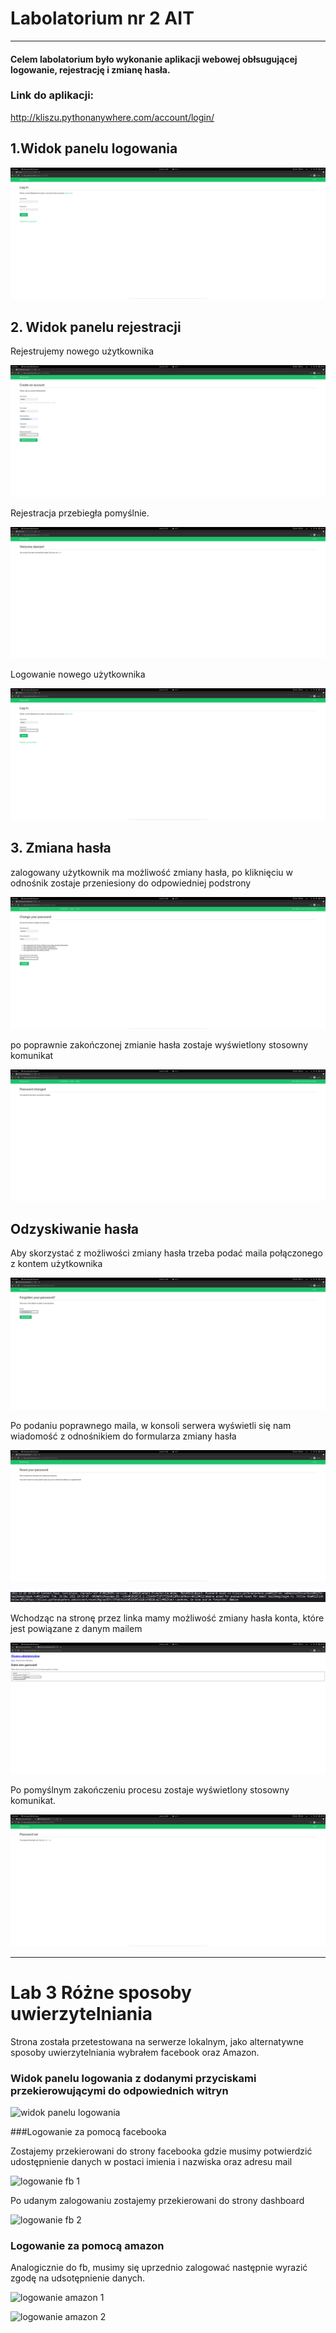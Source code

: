 # Labolatorium nr 2 AIT
<hr>

#### Celem labolatorium było wykonanie aplikacji webowej obłsugującej logowanie, rejestrację i zmianę hasła.

### Link do aplikacji:

http://kliszu.pythonanywhere.com/account/login/

## 1.Widok panelu logowania

![Panel logowania](https://github.com/kliszu/aplikacje_internetowe_22681/blob/main/Lab2/assets/logowanie_1.png)

## 2. Widok panelu rejestracji

Rejestrujemy nowego użytkownika

![Panel rejestracji](https://github.com/kliszu/aplikacje_internetowe_22681/blob/main/Lab2/assets/logowanie_2.png)

Rejestracja przebiegła pomyślnie.

![Pomyslne zarejestrowanie nowego uzytkownika](https://github.com/kliszu/aplikacje_internetowe_22681/blob/main/Lab2/assets/logowanie_3.png)

Logowanie nowego użytkownika

![Logowanie uzytkownika](https://github.com/kliszu/aplikacje_internetowe_22681/blob/main/Lab2/assets/logowanie_4.png)

## 3. Zmiana hasła

zalogowany użytkownik ma możliwość zmiany hasła, po kliknięciu w odnośnik zostaje przeniesiony do odpowiedniej podstrony

![Widok panelu zmiany hasla](https://github.com/kliszu/aplikacje_internetowe_22681/blob/main/Lab2/assets/logowanie_5.png)

po poprawnie zakończonej zmianie hasła zostaje wyświetlony stosowny komunikat

![Zakończonie procesu zmiany hasla](https://github.com/kliszu/aplikacje_internetowe_22681/blob/main/Lab2/assets/logowanie_6.png)

## Odzyskiwanie hasła

Aby skorzystać z możliwości zmiany hasła trzeba podać maila połączonego z kontem użytkownika

![Widok ekranu przypomnienia hasla](https://github.com/kliszu/aplikacje_internetowe_22681/blob/main/Lab2/assets/logowanie_7.png)

Po podaniu poprawnego maila, w konsoli serwera wyświetli się nam wiadomość z odnośnikiem do formularza zmiany hasła

![komunikat o potwierdzający wysłanie maila](https://github.com/kliszu/aplikacje_internetowe_22681/blob/main/Lab2/assets/logowanie_8.png)

![wiadomosc o zmianie hasla](https://github.com/kliszu/aplikacje_internetowe_22681/blob/main/Lab2/assets/logowanie_9.png)

Wchodząc na stronę przez linka mamy możliwość zmiany hasła konta, które jest powiązane z danym mailem

![ekran zmiany hasla](https://github.com/kliszu/aplikacje_internetowe_22681/blob/main/Lab2/assets/logowanie_10.png)

Po pomyślnym zakończeniu procesu zostaje wyświetlony stosowny komunikat.

![komunnikat o zmianie hasla](https://github.com/kliszu/aplikacje_internetowe_22681/blob/main/Lab2/assets/logowanie_11.png)


<hr>

# Lab 3 Różne sposoby uwierzytelniania 

Strona została przetestowana na serwerze lokalnym, jako alternatywne sposoby uwierzytelniania wybrałem facebook oraz Amazon.

### Widok panelu logowania z dodanymi przyciskami przekierowującymi do odpowiednich witryn

![widok panelu logowania]()

###Logowanie za pomocą facebooka

Zostajemy przekierowani do strony facebooka gdzie musimy potwierdzić udostępnienie danych w postaci imienia i nazwiska oraz adresu mail

![logowanie fb 1]()

Po udanym zalogowaniu zostajemy przekierowani do strony dashboard

![logowanie fb 2]()

### Logowanie za pomocą amazon

Analogicznie do fb, musimy się uprzednio zalogować następnie wyrazić zgodę na udsotępnienie danych.

![logowanie amazon 1]()

![logowanie amazon 2]()






